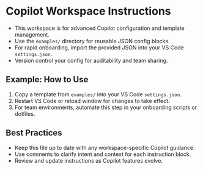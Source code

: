 <!-- Use this file to provide workspace-specific custom instructions to Copilot. For more details, visit https://code.visualstudio.com/docs/copilot/copilot-customization#_use-a-githubcopilotinstructionsmd-file -->

# Copilot Workspace Instructions

- This workspace is for advanced Copilot configuration and template management.
- Use the `examples/` directory for reusable JSON config blocks.
- For rapid onboarding, import the provided JSON into your VS Code `settings.json`.
- Version control your config for auditability and team sharing.

## Example: How to Use
1. Copy a template from `examples/` into your VS Code `settings.json`.
2. Restart VS Code or reload window for changes to take effect.
3. For team environments, automate this step in your onboarding scripts or dotfiles.

## Best Practices
- Keep this file up to date with any workspace-specific Copilot guidance.
- Use comments to clarify intent and context for each instruction block.
- Review and update instructions as Copilot features evolve.

